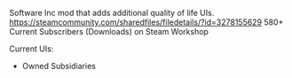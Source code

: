Software Inc mod that adds additional quality of life UIs.
https://steamcommunity.com/sharedfiles/filedetails/?id=3278155629
580+ Current Subscribers (Downloads) on Steam Workshop

Current UIs:
- Owned Subsidiaries

